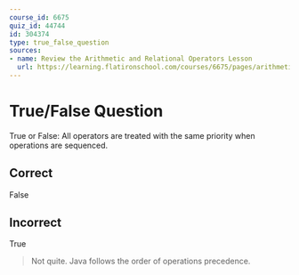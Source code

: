 ```yaml
---
course_id: 6675
quiz_id: 44744
id: 304374
type: true_false_question
sources:
- name: Review the Arithmetic and Relational Operators Lesson
  url: https://learning.flatironschool.com/courses/6675/pages/arithmetic-and-relational-operators?module_item_id=537114
---
```


# True/False Question

True or False: All operators are treated with the same priority when operations
are sequenced.

## Correct

False

## Incorrect

True

> Not quite. Java follows the order of operations precedence.
